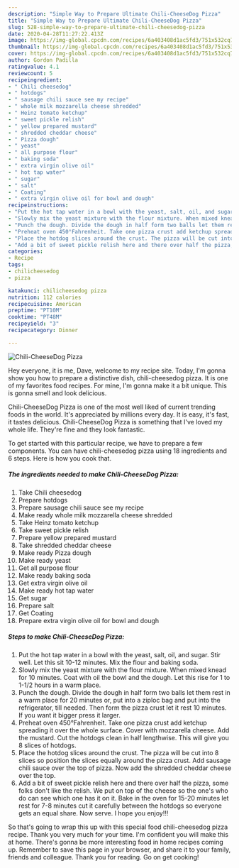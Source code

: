 ```yaml
---
description: "Simple Way to Prepare Ultimate Chili-CheeseDog Pizza"
title: "Simple Way to Prepare Ultimate Chili-CheeseDog Pizza"
slug: 528-simple-way-to-prepare-ultimate-chili-cheesedog-pizza
date: 2020-04-28T11:27:22.413Z
image: https://img-global.cpcdn.com/recipes/6a403408d1ac5fd3/751x532cq70/chili-cheesedog-pizza-recipe-main-photo.jpg
thumbnail: https://img-global.cpcdn.com/recipes/6a403408d1ac5fd3/751x532cq70/chili-cheesedog-pizza-recipe-main-photo.jpg
cover: https://img-global.cpcdn.com/recipes/6a403408d1ac5fd3/751x532cq70/chili-cheesedog-pizza-recipe-main-photo.jpg
author: Gordon Padilla
ratingvalue: 4.1
reviewcount: 5
recipeingredient:
- " Chili cheesedog"
- " hotdogs"
- " sausage chili sauce see my recipe"
- " whole milk mozzarella cheese shredded"
- " Heinz tomato ketchup"
- " sweet pickle relish"
- " yellow prepared mustard"
- " shredded cheddar cheese"
- " Pizza dough"
- " yeast"
- " all purpose flour"
- " baking soda"
- " extra virgin olive oil"
- " hot tap water"
- " sugar"
- " salt"
- " Coating"
- " extra virgin olive oil for bowl and dough"
recipeinstructions:
- "Put the hot tap water in a bowl with the yeast, salt, oil, and sugar. Stir well. Let this sit 10-12 minutes. Mix the flour and baking soda."
- "Slowly mix the yeast mixture with the flour mixture. When mixed knead for 10 minutes. Coat with oil the bowl and the dough. Let this rise for 1 to 1-1/2 hours in a warm place."
- "Punch the dough. Divide the dough in half form two balls let them rest in a warm place for 20 minutes or, put into a ziploc bag and put into the refrigerator, till needed. Then form the pizza crust let it rest 10 minutes. If you want it bigger press it larger."
- "Preheat oven 450°Fahrenheit. Take one pizza crust add ketchup spreading it over the whole surface. Cover with mozzarella cheese. Add the mustard. Cut the hotdogs clean in half lengthwise. This will give you 8 slices of hotdogs."
- "Place the hotdog slices around the crust. The pizza will be cut into 8 slices so position the slices equally around the pizza crust. Add sausage chili sauce over the top of pizza. Now add the shredded cheddar cheese over the top."
- "Add a bit of sweet pickle relish here and there over half the pizza, some folks don&#39;t like the relish. We put on top of the cheese so the one&#39;s who do can see which one has it on it. Bake in the oven for 15-20 minutes let rest for 7-8 minutes cut it carefully between the hotdogs so everyone gets an equal share. Now serve. I hope you enjoy!!!"
categories:
- Recipe
tags:
- chilicheesedog
- pizza

katakunci: chilicheesedog pizza 
nutrition: 112 calories
recipecuisine: American
preptime: "PT10M"
cooktime: "PT48M"
recipeyield: "3"
recipecategory: Dinner

---
```



![Chili-CheeseDog Pizza](https://img-global.cpcdn.com/recipes/6a403408d1ac5fd3/751x532cq70/chili-cheesedog-pizza-recipe-main-photo.jpg)

Hey everyone, it is me, Dave, welcome to my recipe site. Today, I'm gonna show you how to prepare a distinctive dish, chili-cheesedog pizza. It is one of my favorites food recipes. For mine, I'm gonna make it a bit unique. This is gonna smell and look delicious.

Chili-CheeseDog Pizza is one of the most well liked of current trending foods in the world. It's appreciated by millions every day. It is easy, it's fast, it tastes delicious. Chili-CheeseDog Pizza is something that I've loved my whole life. They're fine and they look fantastic.




To get started with this particular recipe, we have to prepare a few components. You can have chili-cheesedog pizza using 18 ingredients and 6 steps. Here is how you cook that.

<!--inarticleads1-->

##### The ingredients needed to make Chili-CheeseDog Pizza:

1. Take  Chili cheesedog
1. Prepare  hotdogs
1. Prepare  sausage chili sauce see my recipe
1. Make ready  whole milk mozzarella cheese shredded
1. Take  Heinz tomato ketchup
1. Take  sweet pickle relish
1. Prepare  yellow prepared mustard
1. Take  shredded cheddar cheese
1. Make ready  Pizza dough
1. Make ready  yeast
1. Get  all purpose flour
1. Make ready  baking soda
1. Get  extra virgin olive oil
1. Make ready  hot tap water
1. Get  sugar
1. Prepare  salt
1. Get  Coating
1. Prepare  extra virgin olive oil for bowl and dough




<!--inarticleads2-->

##### Steps to make Chili-CheeseDog Pizza:

1. Put the hot tap water in a bowl with the yeast, salt, oil, and sugar. Stir well. Let this sit 10-12 minutes. Mix the flour and baking soda.
1. Slowly mix the yeast mixture with the flour mixture. When mixed knead for 10 minutes. Coat with oil the bowl and the dough. Let this rise for 1 to 1-1/2 hours in a warm place.
1. Punch the dough. Divide the dough in half form two balls let them rest in a warm place for 20 minutes or, put into a ziploc bag and put into the refrigerator, till needed. Then form the pizza crust let it rest 10 minutes. If you want it bigger press it larger.
1. Preheat oven 450°Fahrenheit. Take one pizza crust add ketchup spreading it over the whole surface. Cover with mozzarella cheese. Add the mustard. Cut the hotdogs clean in half lengthwise. This will give you 8 slices of hotdogs.
1. Place the hotdog slices around the crust. The pizza will be cut into 8 slices so position the slices equally around the pizza crust. Add sausage chili sauce over the top of pizza. Now add the shredded cheddar cheese over the top.
1. Add a bit of sweet pickle relish here and there over half the pizza, some folks don&#39;t like the relish. We put on top of the cheese so the one&#39;s who do can see which one has it on it. Bake in the oven for 15-20 minutes let rest for 7-8 minutes cut it carefully between the hotdogs so everyone gets an equal share. Now serve. I hope you enjoy!!!




So that's going to wrap this up with this special food chili-cheesedog pizza recipe. Thank you very much for your time. I'm confident you will make this at home. There's gonna be more interesting food in home recipes coming up. Remember to save this page in your browser, and share it to your family, friends and colleague. Thank you for reading. Go on get cooking!
